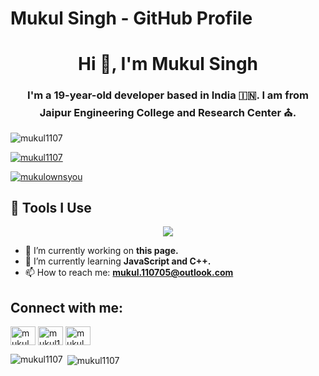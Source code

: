 # Mukul Singh - GitHub Profile

<h1 align="center">Hi 👋, I'm Mukul Singh</h1>
<h3 align="center">I'm a 19-year-old developer based in India 🇮🇳. I am from Jaipur Engineering College and Research Center ⛪.</h3>

<p align="left"> <img src="https://komarev.com/ghpvc/?username=mukul1107&label=Profile%20views&color=0e75b6&style=flat" alt="mukul1107" /> </p>

<p align="left"> <a href="https://github.com/ryo-ma/github-profile-trophy"><img src="https://github-profile-trophy.vercel.app/?username=mukul1107" alt="mukul1107" /></a> </p>

<p align="left"> <a href="https://twitter.com/mukulownsyou" target="blank"><img src="https://img.shields.io/twitter/follow/mukulownsyou?logo=twitter&style=for-the-badge" alt="mukulownsyou" /></a> </p>

## 🔧 Tools I Use

<p align="center">
  <a href="https://skillicons.dev">
    <img src="https://skillicons.dev/icons?i=vscode,html,css,js,c,c++,git,github" />
  </a>
</p>

- 🔭 I’m currently working on **this page.**
- 🌱 I’m currently learning **JavaScript and C++.**
- 📫 How to reach me: **mukul.110705@outlook.com**

## Connect with me:

<p align="left">
  <a href="https://twitter.com/mukulownsyou" target="blank"><img align="center" src="https://raw.githubusercontent.com/rahuldkjain/github-profile-readme-generator/master/src/images/icons/Social/twitter.svg" alt="mukulownsyou" height="30" width="40" /></a>
  <a href="https://linkedin.com/in/mukul1107" target="blank"><img align="center" src="https://raw.githubusercontent.com/rahuldkjain/github-profile-readme-generator/master/src/images/icons/Social/linked-in-alt.svg" alt="mukul1107" height="30" width="40" /></a>
  <a href="https://instagram.com/mukulownsyou" target="blank"><img align="center" src="https://raw.githubusercontent.com/rahuldkjain/github-profile-readme-generator/master/src/images/icons/Social/instagram.svg" alt="mukulownsyou" height="30" width="40" /></a>
</p>

<p><img align="left" src="https://github-readme-stats.vercel.app/api/top-langs?username=mukul1107&show_icons=true&locale=en&layout=compact" alt="mukul1107" /></p>

<p>&nbsp;<img align="center" src="https://github-readme-stats.vercel.app/api?username=mukul1107&show_icons=true&locale=en" alt="mukul1107" /></p>
